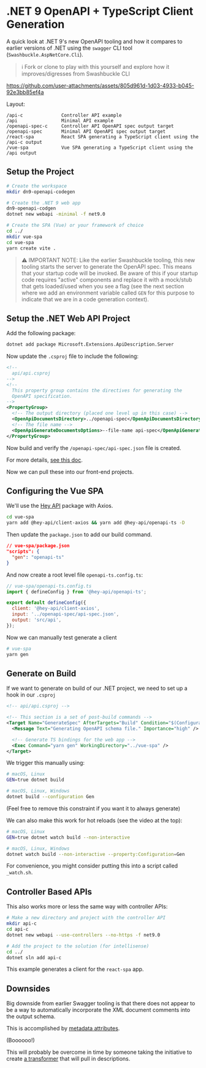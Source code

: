 # .NET 9 OpenAPI + TypeScript Client Generation

A quick look at .NET 9's new OpenAPI tooling and how it compares to earlier versions of .NET using the `swagger` CLI tool (`Swashbuckle.AspNetCore.Cli`).

> ℹ️ Fork or clone to play with this yourself and explore how it improves/digresses from Swashbuckle CLI

https://github.com/user-attachments/assets/805d961d-1d03-4933-b045-92e3bb85ef4a

Layout:

```
/api-c              Controller API example
/api                Minimal API example
/openapi-spec-c     Controller API OpenAPI spec output target
/openapi-spec       Minimal API OpenAPI spec output target
/react-spa          React SPA generating a TypeScript client using the /api-c output
/vue-spa            Vue SPA generating a TypeScript client using the /api output
```

## Setup the Project

```bash
# Create the workspace
mkdir dn9-openapi-codegen

# Create the .NET 9 web app
dn9-openapi-codgen
dotnet new webapi -minimal -f net9.0

# Create the SPA (Vue) or your framework of choice
cd ../
mkdir vue-spa
cd vue-spa
yarn create vite .
```

> ⚠️ IMPORTANT NOTE: Like the earlier Swashbuckle tooling, this new tooling starts the server to generate the OpenAPI spec.  This means that your startup code will be invoked.  Be aware of this if your startup code requires "active" components and replace it with a mock/stub that gets loaded/used when you see a flag (see the next section where we add an environment variable called `GEN` for this purpose to indicate that we are in a code generation context).

## Setup the .NET Web API Project

Add the following package:

```bash
dotnet add package Microsoft.Extensions.ApiDescription.Server
```

Now update the `.csproj` file to include the following:

```xml
<!--
  api/api.csproj
-->
<!--
  This property group contains the directives for generating the
  OpenAPI specification.
-->
<PropertyGroup>
  <!-- The output directory (placed one level up in this case) -->
  <OpenApiDocumentsDirectory>../openapi-spec</OpenApiDocumentsDirectory>
  <!-- The file name -->
  <OpenApiGenerateDocumentsOptions>--file-name api-spec</OpenApiGenerateDocumentsOptions>
</PropertyGroup>
```

Now build and verify the `/openapi-spec/api-spec.json` file is created.

For more details, [see this doc](https://learn.microsoft.com/en-us/aspnet/core/fundamentals/openapi/aspnetcore-openapi?view=aspnetcore-9.0).

Now we can pull these into our front-end projects.

## Configuring the Vue SPA

We'll use the [Hey API](https://heyapi.dev/) package with Axios.

```bash
cd vue-spa
yarn add @hey-api/client-axios && yarn add @hey-api/openapi-ts -D
```

Then update the `package.json` to add our build command.

```json
// vue-spa/package.json
"scripts": {
  "gen": "openapi-ts"
}
```

And now create a root level file `openapi-ts.config.ts`:

```js
// vue-spa/openapi-ts.config.ts
import { defineConfig } from '@hey-api/openapi-ts';

export default defineConfig({
  client: '@hey-api/client-axios',
  input: '../openapi-spec/api-spec.json',
  output: 'src/api',
});
```

Now we can manually test generate a client

```bash
# vue-spa
yarn gen
```

## Generate on Build

If we want to generate on build of our .NET project, we need to set up a hook in our `.csproj`

```xml
<!-- api/api.csproj -->

<!-- This section is a set of post-build commands -->
<Target Name="GenerateSpec" AfterTargets="Build" Condition="$(Configuration)=='Gen' Or $(GEN)=='true'">
  <Message Text="Generating OpenAPI schema file." Importance="high" />

  <!-- Generate TS bindings for the web app -->
  <Exec Command="yarn gen" WorkingDirectory="../vue-spa" />
</Target>
```

We trigger this manually using:

```bash
# macOS, Linux
GEN=true dotnet build

# macOS, Linux, Windows
dotnet build --configuration Gen
```

(Feel free to remove this constraint if you want it to always generate)

We can also make this work for hot reloads (see the video at the top):

```bash
# macOS, Linux
GEN=true dotnet watch build --non-interactive

# macOS, Linux, Windows
dotnet watch build --non-interactive --property:Configuration=Gen
```

For convenience, you might consider putting this into a script called `_watch.sh`.

## Controller Based APIs

This also works more or less the same way with controller APIs:

```bash
# Make a new directory and project with the controller API
mkdir api-c
cd api-c
dotnet new webapi --use-controllers --no-https -f net9.0

# Add the project to the solution (for intellisense)
cd ../
dotnet sln add api-c
```

This example generates a client for the `react-spa` app.

## Downsides

Big downside from earlier Swagger tooling is that there does not appear to be a way to automatically incorporate the XML document comments into the output schema.

This is accomplished by [metadata attributes](https://learn.microsoft.com/en-us/aspnet/core/fundamentals/openapi/include-metadata?view=aspnetcore-9.0&tabs=minimal-apis).

(Boooooo!)

This will probably be overcome in time by someone taking the initiative to create [a transformer](https://learn.microsoft.com/en-us/aspnet/core/fundamentals/openapi/customize-openapi?view=aspnetcore-9.0) that will pull in descriptions.
